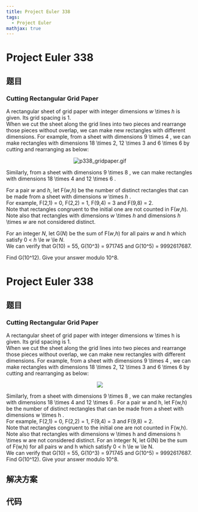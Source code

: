 ```yaml
---
title: Project Euler 338
tags:
  - Project Euler
mathjax: true
---
```

<escape><!-- more --></escape>
    
# Project Euler 338
## 题目
### Cutting Rectangular Grid Paper

A rectangular sheet of grid paper with integer dimensions <var>w</var> \times <var>h</var> is given. Its grid spacing is 1.<br />
When we cut the sheet along the grid lines into two pieces and rearrange those pieces without overlap, we can make new rectangles with different dimensions.
For example, from a sheet with dimensions 9 \times 4 , we can make rectangles with dimensions 18 \times 2, 12 \times 3 and 6 \times 6 by cutting and rearranging as below:

<div align="center">
<img src="project/images/p338_gridpaper.gif" alt="p338_gridpaper.gif" /><br /></div>

Similarly, from a sheet with dimensions 9 \times 8 , we can make rectangles with dimensions 18 \times 4 and 12 \times 6 .

For a pair <var>w</var> and <var>h</var>, let F(<var>w</var>,<var>h</var>) be the number of distinct rectangles that can be made from a sheet with dimensions <var>w</var> \times <var>h</var> .<br />
For example, F(2,1) = 0, F(2,2) = 1, F(9,4) = 3 and F(9,8) = 2. <br />
Note that rectangles congruent to the initial one are not counted in F(<var>w</var>,<var>h</var>).<br />
Note also that rectangles with dimensions <var>w</var> \times <var>h</var> and dimensions <var>h</var> \times <var>w</var> are not considered distinct.

For an integer <var>N</var>, let G(<var>N</var>) be the sum of F(<var>w</var>,<var>h</var>) for all pairs <var>w</var> and <var>h</var> which satisfy 0 < <var>h</var> \le <var>w</var> \le <var>N</var>.<br />
We can verify that G(10) = 55, G(10^3) = 971745 and G(10^5) = 9992617687.

Find G(10^12). Give your answer modulo 10^8.


# Project Euler 338
## 题目
### Cutting Rectangular Grid Paper

A rectangular sheet of grid paper with integer dimensions w \times h is given. Its grid spacing is 1.<br>When we cut the sheet along the grid lines into two pieces and rearrange those pieces without overlap, we can make new rectangles with different dimensions.
For example, from a sheet with dimensions 9 \times 4 , we can make rectangles with dimensions 18 \times 2, 12 \times 3 and 6 \times 6 by cutting and rearranging as below:
<center><img src="https://projecteuler.net/project/images/p338_gridpaper.gif"></center>

Similarly, from a sheet with dimensions 9 \times 8 , we can make rectangles with dimensions 18 \times 4 and 12 \times 6 .
For a pair w and h, let F(w,h) be the number of distinct rectangles that can be made from a sheet with dimensions w \times h .<br>For example, F(2,1) = 0, F(2,2) = 1, F(9,4) = 3 and F(9,8) = 2.<br>Note that rectangles congruent to the initial one are not counted in F(w,h).<br>Note also that rectangles with dimensions w \times h and dimensions h \times w are not considered distinct.
For an integer N, let G(N) be the sum of F(w,h) for all pairs w and h which satisfy 0 < h \le w \le N.<br>We can verify that G(10) = 55, G(10^3) = 971745 and G(10^5) = 9992617687.
Find G(10^12). Give your answer modulo 10^8.


## 解决方案


## 代码


